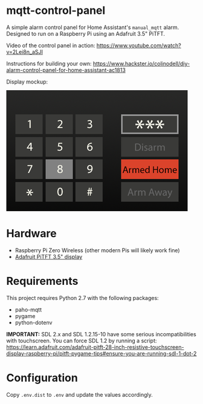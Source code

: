 # mqtt-control-panel

A simple alarm control panel for Home Assistant's `manual_mqtt` alarm. Designed to run on a Raspberry Pi using an Adafruit 3.5" PiTFT.

Video of the control panel in action: <https://www.youtube.com/watch?v=2Lei8n_aSJI>

Instructions for building your own: <https://www.hackster.io/colinodell/diy-alarm-control-panel-for-home-assistant-ac1813>

Display mockup:

![](screenshot.png)

# Hardware

 - Raspberry Pi Zero Wireless (other modern Pis will likely work fine)
 - [Adafruit PiTFT 3.5" display](https://www.adafruit.com/product/2441)

# Requirements

This project requires Python 2.7 with the following packages:

 - paho-mqtt
 - pygame
 - python-dotenv

**IMPORTANT:** SDL 2.x and SDL 1.2.15-10 have some serious incompatibilities with touchscreen. You can force SDL 1.2 by running a script: https://learn.adafruit.com/adafruit-pitft-28-inch-resistive-touchscreen-display-raspberry-pi/pitft-pygame-tips#ensure-you-are-running-sdl-1-dot-2

# Configuration

Copy `.env.dist` to `.env` and update the values accordingly.
